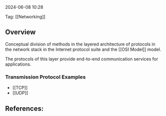 
2024-06-08 10:28

Tag: [[Networking]]

## Overview

Conceptual division of methods in the layered architecture of protocols in the network stack in the Internet protocol suite and the [[OSI Model]] model.

The protocols of this layer provide end-to-end communication services for applications.

### Transmission Protocol Examples

- [[TCP]]
- [[UDP]]
## References:

